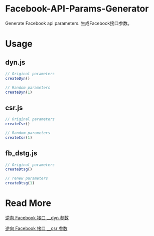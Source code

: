 # Facebook-API-Params-Generator
Generate Facebook api parameters. 生成Facebook接口参数。

# Usage
## dyn.js
```JavaScript
// Original parameters
createDyn()

// Random parameters
createDyn(1)
```
## csr.js
```JavaScript
// Original parameters
createCsr()

// Random parameters
createCsr(1)
```

## fb_dstg.js
```JavaScript
// Original parameters
createDtsg()

// renew parameters
createDtsg(1)
```

# Read More
[逆向 Facebook 接口 __dyn 参数](https://dev-coco.github.io/post/Reverse-Facebook-__dyn-Param/)

[逆向 Facebook 接口 __csr 参数](https://dev-coco.github.io/post/Reverse-Facebook-__csr-Param/)

